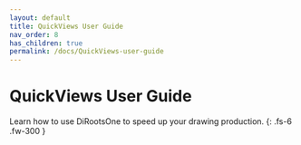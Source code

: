 ```yaml
---
layout: default
title: QuickViews User Guide
nav_order: 8
has_children: true
permalink: /docs/QuickViews-user-guide
---
```


# QuickViews User Guide

Learn how to use DiRootsOne to speed up your drawing production.
{: .fs-6 .fw-300 }